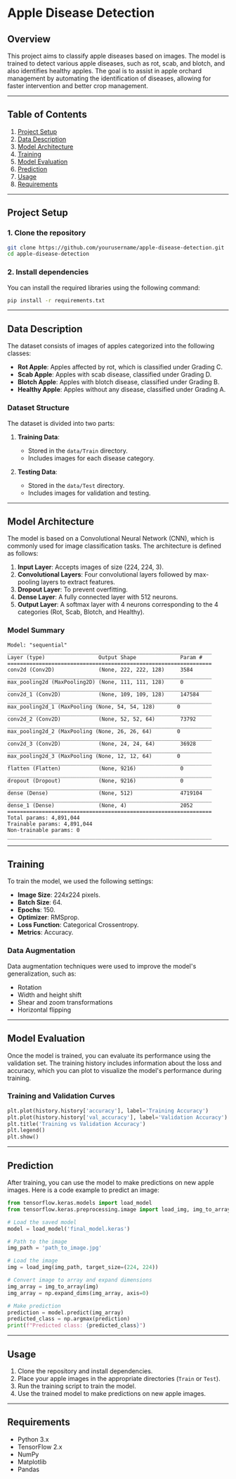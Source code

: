# Apple Disease Detection

## Overview
This project aims to classify apple diseases based on images. The model is trained to detect various apple diseases, such as rot, scab, and blotch, and also identifies healthy apples. The goal is to assist in apple orchard management by automating the identification of diseases, allowing for faster intervention and better crop management.

---

## Table of Contents

1. [Project Setup](#project-setup)
2. [Data Description](#data-description)
3. [Model Architecture](#model-architecture)
4. [Training](#training)
5. [Model Evaluation](#model-evaluation)
6. [Prediction](#prediction)
7. [Usage](#usage)
8. [Requirements](#requirements)

---

## Project Setup

### 1. Clone the repository

```bash
git clone https://github.com/yourusername/apple-disease-detection.git
cd apple-disease-detection
```

### 2. Install dependencies

You can install the required libraries using the following command:

```bash
pip install -r requirements.txt
```

---

## Data Description

The dataset consists of images of apples categorized into the following classes:

- **Rot Apple**: Apples affected by rot, which is classified under Grading C.
- **Scab Apple**: Apples with scab disease, classified under Grading D.
- **Blotch Apple**: Apples with blotch disease, classified under Grading B.
- **Healthy Apple**: Apples without any disease, classified under Grading A.

### Dataset Structure

The dataset is divided into two parts:

1. **Training Data**: 
   - Stored in the `data/Train` directory.
   - Includes images for each disease category.
   
2. **Testing Data**: 
   - Stored in the `data/Test` directory.
   - Includes images for validation and testing.

---

## Model Architecture

The model is based on a Convolutional Neural Network (CNN), which is commonly used for image classification tasks. The architecture is defined as follows:

1. **Input Layer**: Accepts images of size (224, 224, 3).
2. **Convolutional Layers**: Four convolutional layers followed by max-pooling layers to extract features.
3. **Dropout Layer**: To prevent overfitting.
4. **Dense Layer**: A fully connected layer with 512 neurons.
5. **Output Layer**: A softmax layer with 4 neurons corresponding to the 4 categories (Rot, Scab, Blotch, and Healthy).

### Model Summary

```plaintext
Model: "sequential"
_________________________________________________________________
Layer (type)                 Output Shape              Param #   
=================================================================
conv2d (Conv2D)              (None, 222, 222, 128)     3584      
_________________________________________________________________
max_pooling2d (MaxPooling2D) (None, 111, 111, 128)     0         
_________________________________________________________________
conv2d_1 (Conv2D)            (None, 109, 109, 128)     147584    
_________________________________________________________________
max_pooling2d_1 (MaxPooling (None, 54, 54, 128)       0         
_________________________________________________________________
conv2d_2 (Conv2D)            (None, 52, 52, 64)        73792     
_________________________________________________________________
max_pooling2d_2 (MaxPooling (None, 26, 26, 64)        0         
_________________________________________________________________
conv2d_3 (Conv2D)            (None, 24, 24, 64)        36928     
_________________________________________________________________
max_pooling2d_3 (MaxPooling (None, 12, 12, 64)        0         
_________________________________________________________________
flatten (Flatten)            (None, 9216)              0         
_________________________________________________________________
dropout (Dropout)            (None, 9216)              0         
_________________________________________________________________
dense (Dense)                (None, 512)               4719104   
_________________________________________________________________
dense_1 (Dense)              (None, 4)                 2052      
=================================================================
Total params: 4,891,044
Trainable params: 4,891,044
Non-trainable params: 0
_________________________________________________________________
```

---

## Training

To train the model, we used the following settings:

- **Image Size**: 224x224 pixels.
- **Batch Size**: 64.
- **Epochs**: 150.
- **Optimizer**: RMSprop.
- **Loss Function**: Categorical Crossentropy.
- **Metrics**: Accuracy.

### Data Augmentation

Data augmentation techniques were used to improve the model's generalization, such as:

- Rotation
- Width and height shift
- Shear and zoom transformations
- Horizontal flipping

---

## Model Evaluation

Once the model is trained, you can evaluate its performance using the validation set. The training history includes information about the loss and accuracy, which you can plot to visualize the model's performance during training.

### Training and Validation Curves

```python
plt.plot(history.history['accuracy'], label='Training Accuracy')
plt.plot(history.history['val_accuracy'], label='Validation Accuracy')
plt.title('Training vs Validation Accuracy')
plt.legend()
plt.show()
```

---

## Prediction

After training, you can use the model to make predictions on new apple images. Here is a code example to predict an image:

```python
from tensorflow.keras.models import load_model
from tensorflow.keras.preprocessing.image import load_img, img_to_array

# Load the saved model
model = load_model('final_model.keras')

# Path to the image
img_path = 'path_to_image.jpg'

# Load the image
img = load_img(img_path, target_size=(224, 224))

# Convert image to array and expand dimensions
img_array = img_to_array(img)
img_array = np.expand_dims(img_array, axis=0)

# Make prediction
prediction = model.predict(img_array)
predicted_class = np.argmax(prediction)
print(f"Predicted class: {predicted_class}")
```

---

## Usage

1. Clone the repository and install dependencies.
2. Place your apple images in the appropriate directories (`Train` or `Test`).
3. Run the training script to train the model.
4. Use the trained model to make predictions on new apple images.

---

## Requirements

- Python 3.x
- TensorFlow 2.x
- NumPy
- Matplotlib
- Pandas
